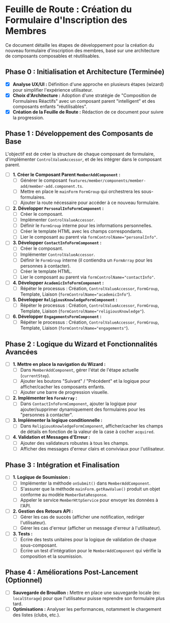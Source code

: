 # Feuille de Route : Création du Formulaire d'Inscription des Membres

Ce document détaille les étapes de développement pour la création du nouveau formulaire d'inscription des membres, basé sur une architecture de composants composables et réutilisables.

## Phase 0 : Initialisation et Architecture (Terminée)

-   [x] **Analyse UX/UI :** Définition d'une approche en plusieurs étapes (wizard) pour simplifier l'expérience utilisateur.
-   [x] **Choix d'Architecture :** Adoption d'une stratégie de "Composition de Formulaires Réactifs" avec un composant parent "intelligent" et des composants enfants "réutilisables".
-   [x] **Création de la Feuille de Route :** Rédaction de ce document pour suivre la progression.

## Phase 1 : Développement des Composants de Base

L'objectif est de créer la structure de chaque composant de formulaire, d'implémenter `ControlValueAccessor`, et de les intégrer dans le composant parent.

-   [ ] **1. Créer le Composant Parent `MemberAddComponent` :**
    -   [ ] Générer le composant `features/member/components/member-add/member-add.component.ts`.
    -   [ ] Mettre en place le `mainForm` `FormGroup` qui orchestrera les sous-formulaires.
    -   [ ] Ajouter la route nécessaire pour accéder à ce nouveau formulaire.

-   [ ] **2. Développer `PersonalInfoFormComponent` :**
    -   [ ] Créer le composant.
    -   [ ] Implémenter `ControlValueAccessor`.
    -   [ ] Définir le `FormGroup` interne pour les informations personnelles.
    -   [ ] Créer le template HTML avec les champs correspondants.
    -   [ ] Lier le composant au parent via `formControlName="personalInfo"`.

-   [ ] **3. Développer `ContactInfoFormComponent` :**
    -   [ ] Créer le composant.
    -   [ ] Implémenter `ControlValueAccessor`.
    -   [ ] Définir le `FormGroup` interne (il contiendra un `FormArray` pour les personnes à contacter).
    -   [ ] Créer le template HTML.
    -   [ ] Lier le composant au parent via `formControlName="contactInfo"`.

-   [ ] **4. Développer `AcademicInfoFormComponent` :**
    -   [ ] Répéter le processus : Création, `ControlValueAccessor`, `FormGroup`, Template, Liaison (`formControlName="academicInfo"`).

-   [ ] **5. Développer `ReligiousKnowledgeFormComponent` :**
    -   [ ] Répéter le processus : Création, `ControlValueAccessor`, `FormGroup`, Template, Liaison (`formControlName="religiousKnowledge"`).

-   [ ] **6. Développer `EngagementsFormComponent` :**
    -   [ ] Répéter le processus : Création, `ControlValueAccessor`, `FormGroup`, Template, Liaison (`formControlName="engagements"`).

## Phase 2 : Logique du Wizard et Fonctionnalités Avancées

-   [ ] **1. Mettre en place la navigation du Wizard :**
    -   [ ] Dans `MemberAddComponent`, gérer l'état de l'étape actuelle (`currentStep`).
    -   [ ] Ajouter les boutons "Suivant" / "Précédent" et la logique pour afficher/cacher les composants enfants.
    -   [ ] Ajouter une barre de progression visuelle.

-   [ ] **2. Implémenter les `FormArray` :**
    -   [ ] Dans `ContactInfoFormComponent`, ajouter la logique pour ajouter/supprimer dynamiquement des formulaires pour les "personnes à contacter".

-   [ ] **3. Implémenter la logique conditionnelle :**
    -   [ ] Dans `ReligiousKnowledgeFormComponent`, afficher/cacher les champs de détails en fonction de la valeur de la case à cocher `acquired`.

-   [ ] **4. Validation et Messages d'Erreur :**
    -   [ ] Ajouter des validateurs robustes à tous les champs.
    -   [ ] Afficher des messages d'erreur clairs et conviviaux pour l'utilisateur.

## Phase 3 : Intégration et Finalisation

-   [ ] **1. Logique de Soumission :**
    -   [ ] Implémenter la méthode `onSubmit()` dans `MemberAddComponent`.
    -   [ ] S'assurer que la méthode `mainForm.getRawValue()` produit un objet conforme au modèle `MemberDataResponse`.
    -   [ ] Appeler le service `MemberHttpService` pour envoyer les données à l'API.

-   [ ] **2. Gestion des Retours API :**
    -   [ ] Gérer les cas de succès (afficher une notification, rediriger l'utilisateur).
    -   [ ] Gérer les cas d'erreur (afficher un message d'erreur à l'utilisateur).

-   [ ] **3. Tests :**
    -   [ ] Écrire des tests unitaires pour la logique de validation de chaque sous-composant.
    -   [ ] Écrire un test d'intégration pour le `MemberAddComponent` qui vérifie la composition et la soumission.

## Phase 4 : Améliorations Post-Lancement (Optionnel)

-   [ ] **Sauvegarde de Brouillon :** Mettre en place une sauvegarde locale (ex: `localStorage`) pour que l'utilisateur puisse reprendre son formulaire plus tard.
-   [ ] **Optimisations :** Analyser les performances, notamment le chargement des listes (clubs, etc.).
